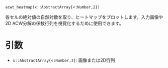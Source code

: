 ```
acwt_heatmap(x::AbstractArray{<:Number,2})
```

各セルの絶対値の自然対数を取り、ヒートマップをプロットします。入力画像や2D ACW分解の係数行列を視覚化するために使用できます。

# 引数

  * `x::AbstractArray{<:Number,2}`: 画像または2D行列
